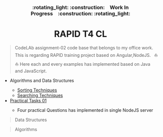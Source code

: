 <h3 align="center">:rotating_light: :construction:&ensp;&ensp;Work In Progress&ensp;&ensp;:construction: :rotating_light:</h3>
<h1 align="center">RAPID T4 CL</h1>

> CodeLAb assignment-02 code base that belongs to my office work. This is regarding RAPID training project based on Angular,NodeJS. &ensp;:boat: :boat:
> Here each and every examples has implemented based on Java and JavaScript.


<ul>
<li>Algorithms and Data Structures</li>
	<ul>
		<li><a href="https://github.com/sriThariduSangeeth/RAPID-T4-CL/tree/master/Algorithms-and-Data-Structures/Sorting-Techniques">Sorting Techniques</a></li>
		<li><a href="https://github.com/sriThariduSangeeth/RAPID-T4-CL/tree/master/Algorithms-and-Data-Structures/Searching-Techniques">Searching Techniques</a></li>
	</ul>
<li><a href="https://github.com/sriThariduSangeeth/RAPID-T4-CL/tree/master/Practical-Tasks-01">Practical Tasks 01</a> </li>
	<ul>
		<li>Four practical Questions has implemented in single NodeJS server</li>
	</ul>
</ul>


> Data Structures


> Algorithms 
